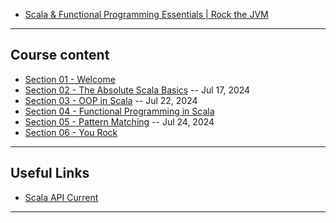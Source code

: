 * [Scala & Functional Programming Essentials | Rock the JVM](https://www.udemy.com/course/rock-the-jvm-scala-for-beginners/?couponCode=ST16MT70224)

***

## Course content

* [Section 01 - Welcome](https://github.com/muarshad01/Scala_Programming/blob/main/section_1_welcome.md)
* [Section 02 - The Absolute Scala Basics](https://github.com/muarshad01/Scala_Programming/blob/main/section_2_the_absolute_scala_basics.md) -- Jul 17, 2024
* [Section 03 - OOP in Scala](https://github.com/muarshad01/Scala_Programming/blob/main/section_3_oop_in_scala.md) -- Jul 22, 2024
* [Section 04 - Functional Programming in Scala](https://github.com/muarshad01/Scala_Programming/blob/main/section_4_functional_prog_in_scala.md)
* [Section 05 - Pattern Matching](https://github.com/muarshad01/Scala_Programming/blob/main/section_5_patter_matching.md) -- Jul 24, 2024
* [Section 06 - You Rock](https://github.com/muarshad01/Scala_Programming/blob/main/section_6_you_rock.md)

*** 

## Useful Links
* [Scala API Current](https://www.scala-lang.org/api/current/)

*** 
